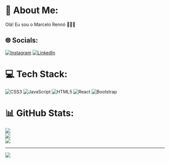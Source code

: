 # 💫 About Me:
Olá! Eu sou o Marcelo Rennó 👨🏻‍💻


## 🌐 Socials:
[![Instagram](https://img.shields.io/badge/Instagram-%23E4405F.svg?logo=Instagram&logoColor=white)](https://instagram.com/mrenno_) [![LinkedIn](https://img.shields.io/badge/LinkedIn-%230077B5.svg?logo=linkedin&logoColor=white)](https://linkedin.com/in/marcelorenno95) 

# 💻 Tech Stack:
![CSS3](https://img.shields.io/badge/css3-%231572B6.svg?style=for-the-badge&logo=css3&logoColor=white) ![JavaScript](https://img.shields.io/badge/javascript-%23323330.svg?style=for-the-badge&logo=javascript&logoColor=%23F7DF1E) ![HTML5](https://img.shields.io/badge/html5-%23E34F26.svg?style=for-the-badge&logo=html5&logoColor=white) ![React](https://img.shields.io/badge/react-%2320232a.svg?style=for-the-badge&logo=react&logoColor=%2361DAFB) ![Bootstrap](https://img.shields.io/badge/bootstrap-%23563D7C.svg?style=for-the-badge&logo=bootstrap&logoColor=white)
# 📊 GitHub Stats:
![](https://github-readme-stats.vercel.app/api?username=xmrenno&theme=dark&hide_border=false&include_all_commits=false&count_private=false)<br/>
![](https://github-readme-streak-stats.herokuapp.com/?user=xmrenno&theme=dark&hide_border=false)<br/>
![](https://github-readme-stats.vercel.app/api/top-langs/?username=xmrenno&theme=dark&hide_border=false&include_all_commits=false&count_private=false&layout=compact)

---
[![](https://visitcount.itsvg.in/api?id=xmrenno&icon=0&color=12)](https://visitcount.itsvg.in)

<!-- Proudly created with GPRM ( https://gprm.itsvg.in ) -->
